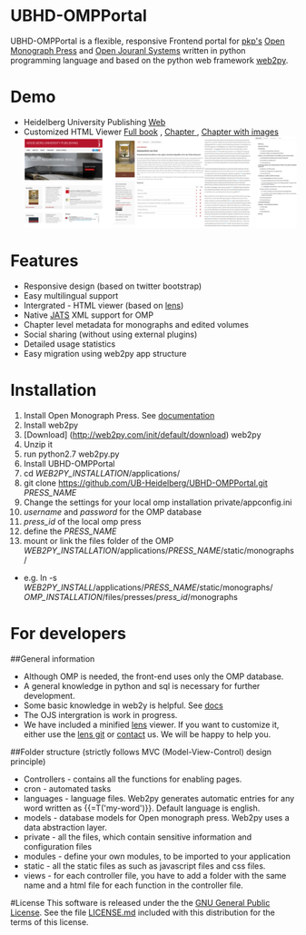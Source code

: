 # UBHD-OMPPortal
UBHD-OMPPortal is a flexible, responsive Frontend portal for [pkp's](https://pkp.sfu.ca/) [Open Monograph Press](https://pkp.sfu.ca/omp/) and [Open Jouranl Systems](https://pkp.sfu.ca/ojs/) written in python programming language and  based on the python web framework [web2py](http://www.web2py.com).

# Demo
- Heidelberg University Publishing  [Web](http://heiup.uni-heidelberg.de/)
- Customized HTML Viewer [Full book](http://heiup.uni-heidelberg.de/reader/index/43/heiUP_habenstein_abwesenheit_2015.xml) ,  [Chapter ](http://heiup.uni-heidelberg.de/reader/index/43/43-69-209-1-10-20150717.xml) ,  [Chapter with images](http://heiup.uni-heidelberg.de/reader/index/43/43-69-220-1-10-20150723.xml#figures)
![alt tag](static/images/UBHD-OMPPortal.png)

# Features
- Responsive design (based on twitter bootstrap)
- Easy multilingual support
- Intergrated - HTML viewer (based on [lens](https://github.com/elifesciences/lens/))
- Native [JATS](http://jats.nlm.nih.gov/) XML support for OMP
- Chapter level metadata for monographs and edited volumes
- Social sharing  (without using external plugins)
- Detailed usage statistics
- Easy migration using web2py app structure

# Installation
1. Install Open Monograph Press. See [documentation](http://pkp.sfu.ca/omp/README)
2. Install web2py
 1. [Download] (http://web2py.com/init/default/download) web2py
 2. Unzip it
 3. run python2.7 web2py.py
3. Install UBHD-OMPPortal
 1. cd  *WEB2PY_INSTALLATION*/applications/
 2. git clone https://github.com/UB-Heidelberg/UBHD-OMPPortal.git *PRESS_NAME*
 3. Change the settings for your local omp installation private/appconfig.ini
   1. *username* and *password* for the OMP database
   2. *press_id* of the local omp press
   3. define the *PRESS_NAME*
 4. mount or link the files folder of the OMP  *WEB2PY_INSTALLATION*/applications/*PRESS_NAME*/static/monographs/
   - e.g. ln -s *WEB2PY_INSTALL*/applications/*PRESS_NAME*/static/monographs/ *OMP_INSTALLATION*/files/presses/*press_id*/monographs



# For developers

##General information
- Although OMP is needed, the front-end uses only the OMP database.
- A general knowledge in python  and sql is necessary for further development.
- Some  basic knowledge in web2y is helpful. See [docs]()
- The OJS intergration is work in progress.
- We have included a minified [lens](https://github.com/elifesciences/lens/) viewer. If you want to customize it, either use the [lens git](https://github.com/elifesciences/lens/)  or  [contact](mailto:dulip.withanage@gmail.com) us. We will be happy to help you.


##Folder structure (strictly follows MVC (Model-View-Control) design principle)
- Controllers - contains all the functions for  enabling pages.
- cron - automated tasks
- languages -  language files. Web2py generates automatic entries for any word written as {{=T('my-word')}}. Default language is english.
- models - database models for Open monograph press. Web2py uses a  data abstraction layer.
- private - all the files, which contain sensitive information and configuration files
- modules - define your own modules, to be imported to your application
- static - all the static files as such as javascript files and css files.
- views - for each controller file, you have to  add a folder  with the same name and a html file for each function in the controller file.






#License
This software is released under the the [GNU General Public License](LICENSE.md).
See the file [LICENSE.md](LICENSE.md) included with this distribution for the terms of this license.











